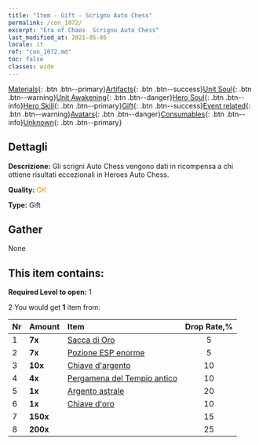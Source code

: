 ```yaml
---
title: "Item - Gift - Scrigno Auto Chess"
permalink: /con_1072/
excerpt: "Era of Chaos  Scrigno Auto Chess"
last_modified_at: 2021-05-05
locale: it
ref: "con_1072.md"
toc: false
classes: wide
---
```

 [Materials](/ItemsIT/){: .btn .btn--primary}[Artifacts](/ItemsIT/Artifacts/){: .btn .btn--success}[Unit Soul](/ItemsIT/UnitSoul/){: .btn .btn--warning}[Unit Awakening](/ItemsIT/UnitAwakening/){: .btn .btn--danger}[Hero Soul](/ItemsIT/HeroSoul/){: .btn .btn--info}[Hero Skill](/ItemsIT/HeroSkill/){: .btn .btn--primary}[Gift](/ItemsIT/Gift/){: .btn .btn--success}[Event related](/ItemsIT/Events/){: .btn .btn--warning}[Avatars](/ItemsIT/Avatars/){: .btn .btn--danger}[Consumables](/ItemsIT/Consumables/){: .btn .btn--info}[Unknown](/ItemsIT/Unknown/){: .btn .btn--primary}

## Dettagli
 **Descrizione:** Gli scrigni Auto Chess vengono dati in ricompensa a chi ottiene risultati eccezionali in Heroes Auto Chess.

 **Quality:** <span style="color: #FF8C00">OK</span>

 **Type:** Gift

## Gather

  None

## This item contains:

 **Required Level to open:** 1

 2 You would get **1** item  from:

  | Nr | Amount |     Item    | Drop Rate,% |
  |:---|:-------|:------------|:---------:|
  | 1 |  **7x** | [Sacca di Oro](/ItemsIT/con_714/) | 5 | 
  | 2 |  **7x** | [Pozione ESP enorme](/ItemsIT/con_703/) | 5 | 
  | 3 |  **10x** | [Chiave d'argento](/ItemsIT/con_693/) | 10 | 
  | 4 |  **4x** | [Pergamena del Tempio antico](/ItemsIT/con_697/) | 10 | 
  | 5 |  **1x** | [Argento astrale](/ItemsIT/con_969/) | 20 | 
  | 6 |  **1x** | [Chiave d'oro](/ItemsIT/con_783/) | 10 | 
  | 7 |  **150x** | <i class="fas fa-gem"/> | 15 | 
  | 8 |  **200x** | <i class="fas fa-gem"/> | 25 | 
